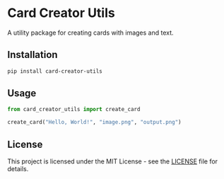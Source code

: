 # Card Creator Utils

A utility package for creating cards with images and text.

## Installation

```bash
pip install card-creator-utils
```

## Usage

```python
from card_creator_utils import create_card

create_card("Hello, World!", "image.png", "output.png")
```

## License

This project is licensed under the MIT License - see the [LICENSE](LICENSE) file for details.
